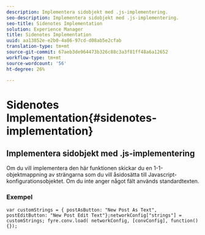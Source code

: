 ```yaml
---
description: Implementera sidobjekt med .js-implementering.
seo-description: Implementera sidobjekt med .js-implementering.
seo-title: Sidenotes Implementation
solution: Experience Manager
title: Sidenotes Implementation
uuid: aa13852e-e2b0-4a86-97cd-d08ab5e2cfab
translation-type: tm+mt
source-git-commit: 67aeb3de964473b326c88c3a3f81ff48a6a12652
workflow-type: tm+mt
source-wordcount: '56'
ht-degree: 26%

---
```



# Sidenotes Implementation{#sidenotes-implementation}

## Implementera sidobjekt med .js-implementering

Om du vill implementera den här funktionen skickar du en 1-1-objektmappning av strängarna som du vill åsidosätta till Javascript-konfigurationsobjektet. Om du inte anger något fält används standardtexten.

### Exempel

```
var customStrings = { postAsButton: "New Post As Text", postEditButton: "New Post Edit Text"};networkConfig["strings"] = customStrings; fyre.conv.load( networkConfig, [convConfig], function(){});
```
